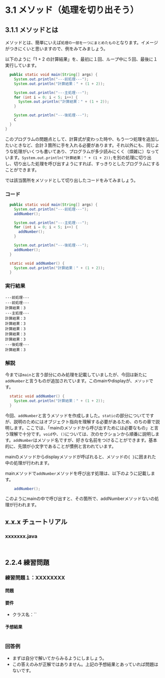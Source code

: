 # 3.1 メソッド（処理を切り出そう）

## 3.1.1 メソッドとは

メソッドとは、簡単にいえば`処理の一部を一つにまとめたもの`となります。イメージがつきにくいと思いますので、例をみてみましょう。

以下のように「1 + 2 の計算結果」を、最初に１回、ループ中に５回、最後に１実行しています。

```java
  public static void main(String[] args) {
    System.out.println("---前処理---");
    System.out.println("計算結果：" + (1 + 2));

    System.out.println("---主処理---");
    for (int i = 0; i < 5; i++) {
      System.out.println("計算結果：" + (1 + 2));
    }

    System.out.println("---後処理---");
    C
  }
}
```

このプログラムの問題点として、計算式が変わった時や、もう一つ処理を追加したいときなど、合計３箇所に手を入れる必要があります。それ以外にも、同じような処理がいくつも書いてあり、プログラムが多少読みにくく（煩雑に）なっています。`System.out.println("計算結果：" + (1 + 2));`を別の処理に切り出し、切り出した処理を呼び出すようにすれば、すっきりとしたプログラムにすることができます。

では該当箇所をメソッドとして切り出したコードをみてみましょう。

### コード
```java
  public static void main(String[] args) {
    System.out.println("---前処理---");
    addNumber();

    System.out.println("---主処理---");
    for (int i = 0; i < 5; i++) {
      addNumber();
    }

    System.out.println("---後処理---");
    addNumber();
  }

  static void addNumber() {
    System.out.println("計算結果：" + (1 + 2));
  }
```

### 実行結果
```
---前処理---
---前処理---
計算結果：3
---主処理---
計算結果：3
計算結果：3
計算結果：3
計算結果：3
計算結果：3
---後処理---
計算結果：3
```

### 解説

今までは`main`と言う部分にのみ処理を記載していましたが、今回は新たに`addNumber`と言うものが追加されています。このmainやdisplayが、`メソッド`です。

```java
  static void addNumber() {
    System.out.println("計算結果：" + (1 + 2));
  }
```

今回、`addNumber`と言うメソッドを作成しました。`static`の部分についてですが、説明のためにはオブジェクト指向を理解する必要があるため、のちの章で説明します。ここでは、「mainのメソッドから呼び出すためには必要なもの」と言う理解で十分です。`void`や、`()`については、次のセクションから順番に説明します。`addNumber`はメソッド名ですが、好きな名前をつけることができます。基本的に、先頭が小文字であることが慣例と言われています。

mainのメソッドからdisplayメソッドが呼ばれると、メソッドの`{ }`に囲まれた中の処理が行われます。

mainメソッドで`addNumber`メソッドを呼び出す処理は、以下のように記載します。

```java
    addNumber();
```

このようにmainの中で呼び出すと、その箇所で、addNumberメソッドないの処理が行われます。

## x.x.x チュートリアル

### xxxxxxx.java
```java

```


```java

```



## 2.2.4 練習問題

### 練習問題１：XXXXXXXX
#### 問題

#### 要件
- クラス名：``

#### 予想結果
```

```

### 回答例
- まずは自分で解いてからみるようにしましょう。
- この答えのみが正解ではありません。上記の予想結果とあっていれば問題はないです。

```java

```
